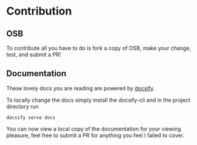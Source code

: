 # Contribution

## OSB

To contribute all you have to do is fork a copy of OSB, make your change, test, and submit a PR!

## Documentation

These lovely docs you are reading are powered by [docsify](https://docsify.js.org/#/).

To locally change the docs simply install the docsify-cli and in the project directory run

```
docsify serve docs
```

You can now view a local copy of the documentation for your viewing pleasure, feel free to submit a PR for anything you feel I failed to cover.